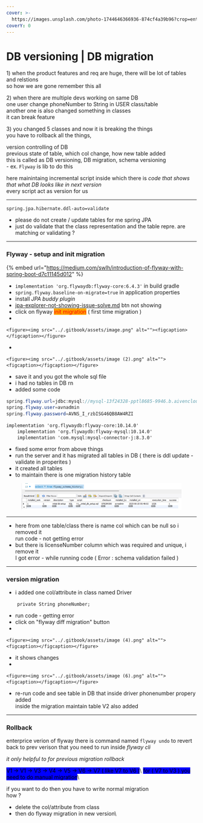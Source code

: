 ```yaml
---
cover: >-
  https://images.unsplash.com/photo-1744646366936-874cf4a39b96?crop=entropy&cs=srgb&fm=jpg&ixid=M3wxOTcwMjR8MHwxfHJhbmRvbXx8fHx8fHx8fDE3NTA3MzIwNTV8&ixlib=rb-4.1.0&q=85
coverY: 0
---
```


# DB versioning | DB migration

1\) when the product features and req are huge, there will be lot of tables and relstions\
so how we are gone remember this all

2\) when there are multiple devs working on same DB\
one user change phoneNumber to String in USER class/table\
another one is also changed something in classes \
it can break feature

3\) you changed 5 classes and now it is breaking the things\
you have to rollback all the things,



version controlling of DB\
previous state of table, which col change, how new table added\
this is called as DB versioning, DB migration, schema versioning\
\- ex. `Flyway` is lib to do this

here mainintaing incremental script inside which there is _code that shows that what DB looks like in next  version_\
every script act as version for us

***

```
spring.jpa.hibernate.ddl-auto=validate
```

* please do not create / update tables for me spring JPA
* just do validate that the class representation and the table repre. are matching or validating ?

***

### Flyway - setup and init migration

{% embed url="https://medium.com/swlh/introduction-of-flyway-with-spring-boot-d7c11145d012" %}

* `implementation 'org.flywaydb:flyway-core:6.4.3'`  in build gradle
* `spring.flyway.baseline-on-migrate=true` in application properties
* install _JPA buddy plugin_&#x20;
* [jpa-explorer-not-showing-issue-solve.md](jpa-explorer-not-showing-issue-solve.md "mention") btn not showing
* click on flyway <mark style="color:red;background-color:orange;">init migration</mark> ( first time migration )
*

    <figure><img src="../.gitbook/assets/image.png" alt=""><figcaption></figcaption></figure>
*

    <figure><img src="../.gitbook/assets/image (2).png" alt=""><figcaption></figcaption></figure>
* save it and you got the whole sql file
* i had no tables in DB rn
* added some code

```java
spring.flyway.url=jdbc:mysql://mysql-13f24328-pptl8685-9946.b.aivencloud.com:16510/defaultdb
spring.flyway.user=avnadmin
spring.flyway.password=AVNS_I_rzbISG46QB8AW4RZI
```

```
implementation 'org.flywaydb:flyway-core:10.14.0'
	implementation 'org.flywaydb:flyway-mysql:10.14.0'
	implementation 'com.mysql:mysql-connector-j:8.3.0'
```

* fixed some error from above things
* run the server and it has migrated all tables in DB ( there is ddl update - validate in properites )
* it created all tables
* to maintain there is one migration history table

<figure><img src="../.gitbook/assets/image (3).png" alt=""><figcaption></figcaption></figure>

***

* here from one table/class there is name col which can be null so i removed it \
  run code - not getting error
* but there is licenseNumber column which was required and unique, i remove it\
  I got error - while running code ( Error : schema validation failed )

***

### version migration

* i added one col/attribute in class named Driver

```
    private String phoneNumber;
```

* run code - getting error
* click on "flyway diff migration" button
*

    <figure><img src="../.gitbook/assets/image (4).png" alt=""><figcaption></figcaption></figure>
* it shows changes
*

    <figure><img src="../.gitbook/assets/image (6).png" alt=""><figcaption></figcaption></figure>
* re-run code and see table in DB that inside driver phonenumber propery added\
  inside the migration maintain table V2 also added

***

### Rollback&#x20;

enterprice verion of flyway there is command named `flyway undo` to revert back to prev verison that you need to run inside _flyway cli_

_it only helpful to for previous migration rollback_

<mark style="background-color:blue;">V1 -> V1 -> V3 -> V4 -> V5 -> V6 -> V7  ( like V7 to V6 )</mark>\ <mark style="background-color:blue;">for ( V7 to V3 ) you need to do manual migration</mark>\


if you want to do then you have to write normal migration \
how ?&#x20;

* delete the col/attribute from class
* then do flyway migration in new version\
